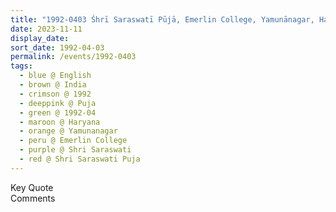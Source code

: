 ```yaml
---
title: "1992-0403 Śhrī Saraswatī Pūjā, Emerlin College, Yamunānagar, Haryana, India"
date: 2023-11-11
display_date: 
sort_date: 1992-04-03
permalink: /events/1992-0403
tags:
  - blue @ English
  - brown @ India
  - crimson @ 1992
  - deeppink @ Puja
  - green @ 1992-04
  - maroon @ Haryana
  - orange @ Yamunanagar
  - peru @ Emerlin College
  - purple @ Shri Saraswati
  - red @ Shri Saraswati Puja
---
```


<wave-list>
  <list-title color="green" width="75">Key Quote</list-title>
  <list-item color="BlanchedAlmond"  width="200"></list-item>
  <list-item color="Lavender"></list-item>
  <list-item color="BlanchedAlmond"></list-item>
</wave-list>

<br>

<wave-list>
  <list-title color="green" width="75">Comments</list-title>
  <list-item color="BlanchedAlmond"  width="200"></list-item>
  <list-item color="Lavender"></list-item>
  <list-item color="BlanchedAlmond"></list-item>
</wave-list>